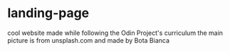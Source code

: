 # landing-page
cool website made while following the Odin Project's curriculum
the main picture is from unsplash.com and made by Bota Bianca
